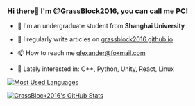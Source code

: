 ### Hi there👋 I'm @GrassBlock2016, you can call me PC!

- 🏫 I'm an undergraduate student from **Shanghai University**

- 📝 I regularly write articles on [grassblock2016.github.io](https://grassblock2016.github.io)

- 📫 How to reach me qlexander@foxmail.com

- 🤔 Lately interested in: C++, Python, Unity, React, Linux

[![Most Used Languages](https://github-readme-stats.vercel.app/api/top-langs/?username=GrassBlock2016&layout=compact&theme=algolia&&show_icons=true&hide=tex,Cmake,Batchfile)](https://github.com/anuraghazra/github-readme-stats)

[![GrassBlock2016's GitHub Stats](https://github-readme-stats.vercel.app/api?username=GrassBlock2016&theme=algolia&show_icons=true&?count_private=true)](https://github.com/anuraghazra/github-readme-stats)
